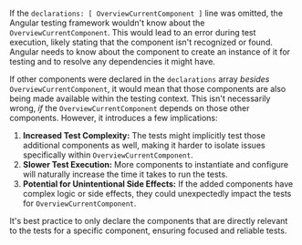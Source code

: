 If the `declarations: [ OverviewCurrentComponent ]` line was omitted, the Angular testing framework wouldn't know about the `OverviewCurrentComponent`. This would lead to an error during test execution, likely stating that the component isn't recognized or found. Angular needs to know about the component to create an instance of it for testing and to resolve any dependencies it might have.

If other components were declared in the `declarations` array *besides* `OverviewCurrentComponent`, it would mean that those components are also being made available within the testing context. This isn't necessarily wrong, *if* the `OverviewCurrentComponent` depends on those other components. However, it introduces a few implications:

1.  **Increased Test Complexity:** The tests might implicitly test those additional components as well, making it harder to isolate issues specifically within `OverviewCurrentComponent`.
2.  **Slower Test Execution:**  More components to instantiate and configure will naturally increase the time it takes to run the tests.
3.  **Potential for Unintentional Side Effects:** If the added components have complex logic or side effects, they could unexpectedly impact the tests for `OverviewCurrentComponent`.

It's best practice to only declare the components that are directly relevant to the tests for a specific component, ensuring focused and reliable tests.